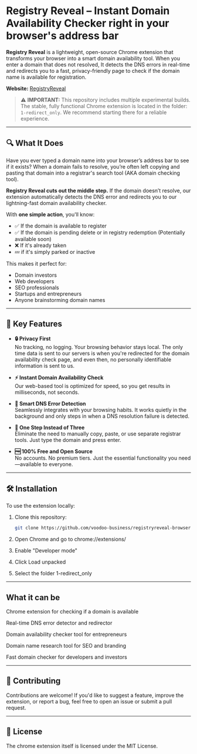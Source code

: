 # Registry Reveal – Instant Domain Availability Checker right in your browser's address bar

**Registry Reveal** is a lightweight, open-source Chrome extension that transforms your browser into a smart domain availability tool. When you enter a domain that does not resolved, It detects the DNS errors in real-time and redirects you to a fast, privacy-friendly page to check if the domain name is available for registration.

**Website:** [RegistryReveal](https://www.registryreveal.com/)

> ⚠️ **IMPORTANT:** This repository includes multiple experimental builds. The stable, fully functional Chrome extension is located in the folder: `1-redirect_only`. We recommend starting there for a reliable experience.

---

## 🔍 What It Does

Have you ever typed a domain name into your browser’s address bar to see if it exists? When a domain fails to resolve, you’re often left copying and pasting that domain into a registrar's search tool (AKA domain checking tool).

**Registry Reveal cuts out the middle step.** If the domain doesn’t resolve, our extension automatically detects the DNS error and redirects you to our lightning-fast domain availability checker.

With **one simple action**, you'll know:

- ✅ If the domain is available to register
- ✅ If the domain is pending delete or in registry redemption (Potentially available soon)
- ❌ If it's already taken
- 💤 if it's simply parked or inactive

This makes it perfect for:

- Domain investors
- Web developers
- SEO professionals
- Startups and entrepreneurs
- Anyone brainstorming domain names

---

## 🚀 Key Features

- **🔒 Privacy First**  
  No tracking, no logging. Your browsing behavior stays local. The only time data is sent to our servers is when you're redirected for the domain availability check page, and even then, no personally identifiable information is sent to us.

- **⚡ Instant Domain Availability Check**  
  Our web-based tool is optimized for speed, so you get results in milliseconds, not seconds.

- **🧠 Smart DNS Error Detection**  
  Seamlessly integrates with your browsing habits. It works quietly in the background and only steps in when a DNS resolution failure is detected.

- **🎯 One Step Instead of Three**  
  Eliminate the need to manually copy, paste, or use separate registrar tools. Just type the domain and press enter.

- **🆓 100% Free and Open Source**  
  No accounts. No premium tiers. Just the essential functionality you need—available to everyone.

---

## 🛠️ Installation

To use the extension locally:

1. Clone this repository:
   ```bash
   git clone https://github.com/voodoo-business/registryreveal-browser-extensions.git

2. Open Chrome and go to chrome://extensions/

3. Enable "Developer mode"

4. Click Load unpacked

5. Select the folder 1-redirect_only

---
## What it can be

Chrome extension for checking if a domain is available

Real-time DNS error detector and redirector

Domain availability checker tool for entrepreneurs

Domain name research tool for SEO and branding

Fast domain checker for developers and investors

---
## 🤝 Contributing

Contributions are welcome! If you'd like to suggest a feature, improve the extension, or report a bug, feel free to open an issue or submit a pull request.

---
## 📄 License

The chrome extension itself is licensed under the MIT License.



